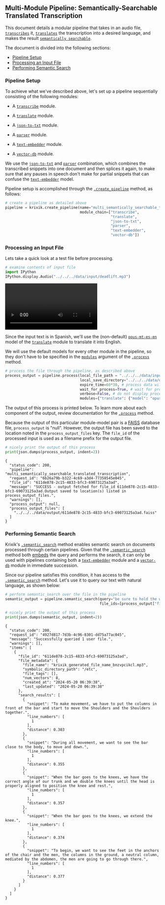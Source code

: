 ## Multi-Module Pipeline: Semantically-Searchable Translated Transcription

This document details a modular pipeline that takes in an audio file, [`transcribes`](../../modules/ai_model_modules/transcribe_module.md) it, [`translates`](../../modules/ai_model_modules/translate_module.md) the transcription into a desired language, and makes the result [`semantically searchable`](../../system/search_methods/semantic_search_method.md).

The document is divided into the following sections:

- [Pipeline Setup](#pipeline-setup)
- [Processing an Input File](#processing-an-input-file)
- [Performing Semantic Search](#performing-semantic-search)

### Pipeline Setup

To achieve what we've described above, let's set up a pipeline sequentially consisting of the following modules:

- A [`transcribe`](../../modules/ai_model_modules/transcribe_module.md) module.

- A [`translate`](../../modules/ai_model_modules/translate_module.md) module.

- A [`json-to-txt`](../../modules/support_function_modules/json-to-txt_module.md) module.

- A [`parser`](../../modules/ai_model_modules/parser_module.md) module.

- A [`text-embedder`](../../modules/ai_model_modules/text-embedder_module.md) module.

- A [`vector-db`](../../modules/database_modules/vector-db_module.md) module.

We use the [`json-to-txt`](../../modules/support_function_modules/json-to-txt_module.md) and [`parser`](../../modules/ai_model_modules/parser_module.md) combination, which combines the transcribed snippets into one document and then splices it again, to make sure that any pauses in speech don't make for partial snippets that can confuse the [`text-embedder`](../../modules/ai_model_modules/text-embedder_module.md) model.

Pipeline setup is accomplished through the [`.create_pipeline`](../../system/pipeline_creation/create_pipeline.md) method, as follows:


```python
# create a pipeline as detailed above
pipeline = krixik.create_pipeline(name="multi_semantically_searchable_translated_transcription",
                                  module_chain=["transcribe",
                                                "translate",
                                                "json-to-txt",
                                                "parser",
                                                "text-embedder",
                                                "vector-db"])
```

### Processing an Input File

Lets take a quick look at a test file before processing.


```python
# examine contents of input file
import IPython
IPython.display.Audio("../../../data/input/deadlift.mp3")
```




<video src="../../../data/input/deadlift.mp4" controls  >
      Your browser does not support the <code>video</code> element.
    </video>



Since the input text is in Spanish, we'll use the (non-default) [`opus-mt-es-en`](https://huggingface.co/Helsinki-NLP/opus-mt-es-en) model of the [`translate`](../../modules/ai_model_modules/translate_module.md) module to translate it into English.

We will use the default models for every other module in the pipeline, so they don't have to be specified in the [`modules`](../../system/parameters_processing_files_through_pipelines/process_method.md#selecting-models-via-the-modules-argument) argument of the [`.process`](../../system/parameters_processing_files_through_pipelines/process_method.md) method.


```python
# process the file through the pipeline, as described above
process_output = pipeline.process(local_file_path = "../../../data/input/deadlift.mp3", # the initial local filepath where the input file is stored
                                  local_save_directory="../../../data/output", # the local directory that the output file will be saved to
                                  expire_time=60*30, # process data will be deleted from the Krixik system in 30 minutes
                                  wait_for_process=True, # wait for process to complete before returning IDE control to user
                                  verbose=False, # do not display process update printouts upon running code
                                  modules={"translate": {"model": "opus-mt-es-en"}}) # specify a non-default model for use in the translate module
```

The output of this process is printed below. To learn more about each component of the output, review documentation for the [`.process`](../../system/parameters_processing_files_through_pipelines/process_method.md) method.

Because the output of this particular module-model pair is a [FAISS](https://github.com/facebookresearch/faiss) database file, `process_output` is "null". However, the output file has been saved to the location noted in the `process_output_files` key.  The `file_id` of the processed input is used as a filename prefix for the output file.


```python
# nicely print the output of this process
print(json.dumps(process_output, indent=2))
```

    {
      "status_code": 200,
      "pipeline": "multi_semantically_searchable_translated_transcription",
      "request_id": "6b26a79b-b322-4c69-a3d4-77358545e045",
      "file_id": "611de878-2c15-4833-bfc3-69073125a3ad",
      "message": "SUCCESS - output fetched for file_id 611de878-2c15-4833-bfc3-69073125a3ad.Output saved to location(s) listed in process_output_files.",
      "warnings": [],
      "process_output": null,
      "process_output_files": [
        "../../../data/output/611de878-2c15-4833-bfc3-69073125a3ad.faiss"
      ]
    }


### Performing Semantic Search

Krixik's [`.semantic_search`](../../system/search_methods/semantic_search_method.md) method enables semantic search on documents processed through certain pipelines. Given that the [`.semantic_search`](../../system/search_methods/semantic_search_method.md) method both [embeds](../../modules/ai_model_modules/text-embedder_module.md) the query and performs the search, it can only be used with pipelines containing both a [`text-embedder`](../../modules/ai_model_modules/text-embedder_module.md) module and a [`vector-db`](../../modules/database_modules/vector-db_module.md) module in immediate succession.

Since our pipeline satisfies this condition, it has access to the [`.semantic_search`](../../system/search_methods/semantic_search_method.md) method. Let's use it to query our text with natural language, as shown below:


```python
# perform semantic_search over the file in the pipeline
semantic_output = pipeline.semantic_search(query="be sure to hold the weights very firmly", 
                                           file_ids=[process_output["file_id"]])

# nicely print the output of this process
print(json.dumps(semantic_output, indent=2))
```

    {
      "status_code": 200,
      "request_id": "4927d817-7d3b-4c96-8301-dd75a77ac045",
      "message": "Successfully queried 1 user file.",
      "warnings": [],
      "items": [
        {
          "file_id": "611de878-2c15-4833-bfc3-69073125a3ad",
          "file_metadata": {
            "file_name": "krixik_generated_file_name_bnzvpcikcl.mp3",
            "symbolic_directory_path": "/etc",
            "file_tags": [],
            "num_vectors": 8,
            "created_at": "2024-05-20 06:39:38",
            "last_updated": "2024-05-20 06:39:38"
          },
          "search_results": [
            {
              "snippet": "To make movement, we have to put the columns in front of the bar and start to move the Shoulders and the Shoulders together.",
              "line_numbers": [
                1
              ],
              "distance": 0.303
            },
            {
              "snippet": "During all movement, we want to see the bar close to the body, to move and down.",
              "line_numbers": [
                1
              ],
              "distance": 0.355
            },
            {
              "snippet": "When the bar goes to the knees, we have the correct angle of our trunk and we double the knees until the head is properly aligned to position the knee and rest.",
              "line_numbers": [
                1
              ],
              "distance": 0.357
            },
            {
              "snippet": "When the bar goes to the knees, we extend the knee.",
              "line_numbers": [
                1
              ],
              "distance": 0.374
            },
            {
              "snippet": "To begin, we want to see the feet in the anchors of the chair and the men, the columns in the ground, a neutral column, mediated by the abdomen, the men are going to go through there.",
              "line_numbers": [
                1
              ],
              "distance": 0.377
            }
          ]
        }
      ]
    }

